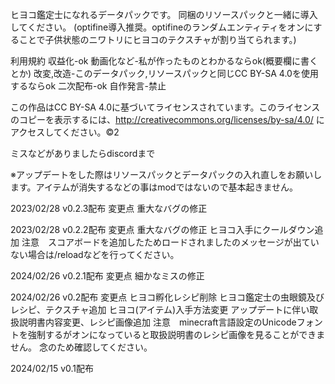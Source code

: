 ヒヨコ鑑定士になれるデータパックです。
同梱のリソースパックと一緒に導入してください。
(optifine導入推奨。optifineのランダムエンティティをオンにすることで子供状態のニワトリにヒヨコのテクスチャが割り当てられます。)

利用規約
収益化-ok 
動画化など-私が作ったものとわかるならok(概要欄に書くとか)
改変,改造-このデータパック,リソースパックと同じCC BY-SA 4.0を使用するならok
二次配布-ok
自作発言-禁止

この作品はCC BY-SA 4.0に基づいてライセンスされています。このライセンスのコピーを表示するには、http://creativecommons.org/licenses/by-sa/4.0/ にアクセスしてください。©2

ミスなどがありましたらdiscordまで

※アップデートをした際はリソースパックとデータパックの入れ直しをお願いします。アイテムが消失するなどの事はmodではないので基本起きません。

2023/02/28 v0.2.3配布
変更点
重大なバグの修正

2023/02/28 v0.2.2配布
変更点
重大なバグの修正
ヒヨコ入手にクールダウン追加
注意　スコアボードを追加したためロードされましたのメッセージが出ていない場合は/reloadなどを行ってください。

2024/02/26 v0.2.1配布
変更点
細かなミスの修正

2024/02/26 v0.2配布
変更点
ヒヨコ孵化レシピ削除
ヒヨコ鑑定士の虫眼鏡及びレシピ、テクスチャ追加
ヒヨコ(アイテム)入手方法変更
アップデートに伴い取扱説明書内容変更、レシピ画像追加
注意　minecraft言語設定のUnicodeフォントを強制するがオンになっていると取扱説明書のレシピ画像を見ることができません。
      念のため確認してください。

2024/02/15 v0.1配布
